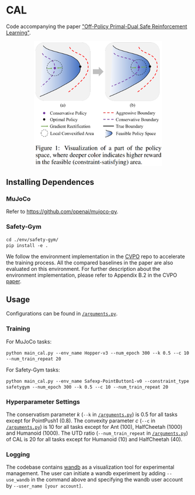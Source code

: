 # CAL
Code accompanying the paper ["Off-Policy Primal-Dual Safe Reinforcement Learning"](https://openreview.net/forum?id=vy42bYs1Wo).

<div align="center"><img src="/img/cal_fig1.png" alt="CAL" width="350" /></div>

## Installing Dependences
### MuJoCo
Refer to https://github.com/openai/mujoco-py.

### Safety-Gym

```shell
cd ./env/safety-gym/
pip install -e .
```

We follow the environment implementation in the [CVPO](https://github.com/liuzuxin/cvpo-safe-rl/tree/main/envs/safety-gym) repo to accelerate the training process. All the compared baselines in the paper are also evaluated on this environment. For further description about the environment implementation, please refer to Appendix B.2 in the CVPO [paper](https://arxiv.org/abs/2201.11927).

## Usage
Configurations can be found in [`/arguments.py`](/arguments.py).

### Training
For MuJoCo tasks:
```shell
python main_cal.py --env_name Hopper-v3 --num_epoch 300 --k 0.5 --c 10 --num_train_repeat 20
```

For Safety-Gym tasks:
```shell
python main_cal.py --env_name Safexp-PointButton1-v0 --constraint_type safetygym --num_epoch 300 --k 0.5 --c 10 --num_train_repeat 20
```



### Hyperparameter Settings
The conservatism parameter $k$ (`--k` in [`/arguments.py`](/arguments.py)) is 0.5 for all tasks except for PointPush1 (0.8).
The convexity parameter $c$ (`--c` in [`/arguments.py`](/arguments.py)) is 10 for all tasks except for Ant (100), HalfCheetah (1000) and Humanoid (1000).
The UTD ratio (`--num_train_repeat` in [`/arguments.py`](/arguments.py)) of CAL is 20 for all tasks except for Humanoid (10) and HalfCheetah (40).

### Logging
The codebase contains [wandb](https://wandb.ai/) as a visualization tool for experimental management. The user can initiate a wandb experiment by adding `--use_wandb` in the command above and specifying the wandb user account by `--user_name [your account]`.